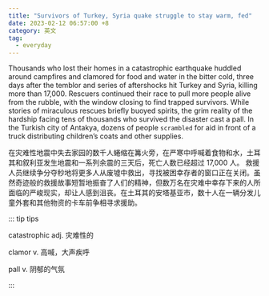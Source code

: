 ```yaml
---
title: "Survivors of Turkey, Syria quake struggle to stay warm, fed"
date: 2023-02-12 06:57:00 +8
category: 英文
tag:
  - everyday
---
```


Thousands who lost their homes in a catastrophic earthquake huddled around campfires and clamored for food and water in the bitter cold, three days after the temblor and series of aftershocks hit Turkey and Syria, killing more than 17,000. Rescuers continued their race to pull more people alive from the rubble, with the window closing to find trapped survivors. While stories of miraculous rescues briefly buoyed spirits, the grim reality of the hardship facing tens of thousands who survived the disaster cast a pall. In the Turkish city of Antakya, dozens of people `scrambled` for aid in front of a truck distributing children’s coats and other supplies.

在灾难性地震中失去家园的数千人蜷缩在篝火旁，在严寒中呼喊着食物和水，土耳其和叙利亚发生地震和一系列余震的三天后，死亡人数已经超过 17,000 人。 救援人员继续争分夺秒地将更多人从废墟中救出，寻找被困幸存者的窗口正在关闭。虽然奇迹般的救援故事短暂地振奋了人们的精神，但数万名在灾难中幸存下来的人所面临的严峻现实，却让人感到沮丧。在土耳其的安塔基亚市，数十人在一辆分发儿童外套和其他物资的卡车前争相寻求援助。

::: tip tips

catastrophic adj. 灾难性的

clamor v. 高喊，大声疾呼

pall v. 阴郁的气氛

:::
